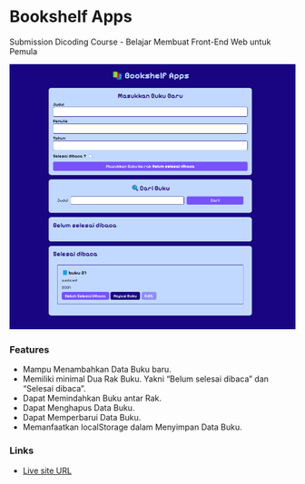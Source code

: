 # Bookshelf Apps
Submission Dicoding Course - Belajar Membuat Front-End Web untuk Pemula

![App Screenshot](./screenshot-app.png)

### Features

- Mampu Menambahkan Data Buku baru.
- Memiliki minimal Dua Rak Buku. Yakni “Belum selesai dibaca” dan “Selesai dibaca”.
- Dapat Memindahkan Buku antar Rak.
- Dapat Menghapus Data Buku.
- Dapat Memperbarui Data Buku.
- Memanfaatkan localStorage dalam Menyimpan Data Buku.

### Links

- [Live site URL](https://wayosu.github.io/bookshelf-apps/)

